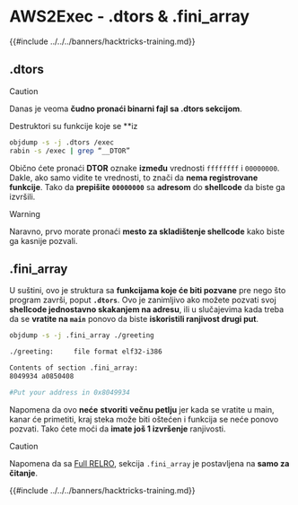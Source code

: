 # AWS2Exec - .dtors & .fini_array

{{#include ../../../banners/hacktricks-training.md}}

## .dtors

> [!CAUTION]
> Danas je veoma **čudno pronaći binarni fajl sa .dtors sekcijom**.

Destruktori su funkcije koje se **iz
```bash
objdump -s -j .dtors /exec
rabin -s /exec | grep “__DTOR”
```
Obično ćete pronaći **DTOR** oznake **između** vrednosti `ffffffff` i `00000000`. Dakle, ako samo vidite te vrednosti, to znači da **nema registrovane funkcije**. Tako da **prepišite** **`00000000`** sa **adresom** do **shellcode** da biste ga izvršili.

> [!WARNING]
> Naravno, prvo morate pronaći **mesto za skladištenje shellcode** kako biste ga kasnije pozvali.

## **.fini_array**

U suštini, ovo je struktura sa **funkcijama koje će biti pozvane** pre nego što program završi, poput **`.dtors`**. Ovo je zanimljivo ako možete pozvati svoj **shellcode jednostavno skakanjem na adresu**, ili u slučajevima kada treba da se **vratite na `main`** ponovo da biste **iskoristili ranjivost drugi put**.
```bash
objdump -s -j .fini_array ./greeting

./greeting:     file format elf32-i386

Contents of section .fini_array:
8049934 a0850408

#Put your address in 0x8049934
```
Napomena da ovo **neće** **stvoriti** **večnu petlju** jer kada se vratite u main, kanar će primetiti, kraj steka može biti oštećen i funkcija se neće ponovo pozvati. Tako ćete moći da **imate još 1 izvršenje** ranjivosti.

> [!CAUTION]
> Napomena da sa [Full RELRO](../common-binary-protections-and-bypasses/relro.md), sekcija `.fini_array` je postavljena na **samo za čitanje**.

{{#include ../../../banners/hacktricks-training.md}}
